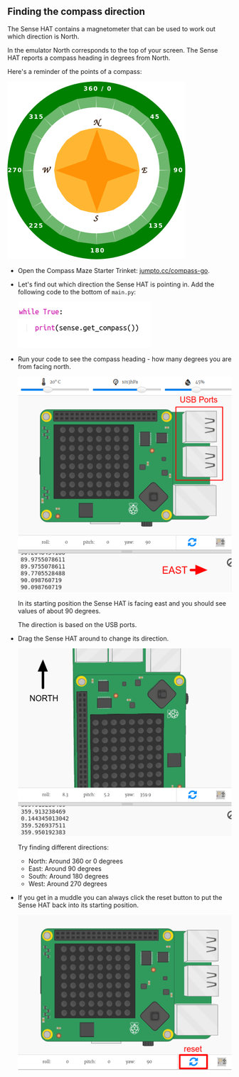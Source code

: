 ## Finding the compass direction

The Sense HAT contains a magnetometer that can be used to work out which direction is North.

In the emulator North corresponds to the top of your screen. The Sense HAT reports a compass heading in degrees from North.

Here's a reminder of the points of a compass:

![截屏](images/compass-nsew.png)

+ Open the Compass Maze Starter Trinket: <a href="http://jumpto.cc/compass-go" target="_blank">jumpto.cc/compass-go</a>.

+ Let's find out which direction the Sense HAT is pointing in. Add the following code to the bottom of `main.py`:
    
    ![截屏](images/compass-get.png)

+ Run your code to see the compass heading - how many degrees you are from facing north.
    
    ![截屏](images/compass-east.png)
    
    In its starting position the Sense HAT is facing east and you should see values of about 90 degrees.
    
    The direction is based on the USB ports.

+ Drag the Sense HAT around to change its direction.
    
    ![截屏](images/compass-north.png)
    
    Try finding different directions:
    
    + North: Around 360 or 0 degrees 
    + East: Around 90 degrees
    + South: Around 180 degrees
    + West: Around 270 degrees

+ If you get in a muddle you can always click the reset button to put the Sense HAT back into its starting position.
    
    ![截图](images/compass-reset.png)